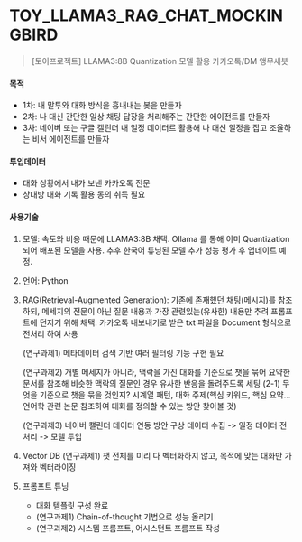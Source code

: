 # TOY_LLAMA3_RAG_CHAT_MOCKINGBIRD
> [토이프로젝트] LLAMA3:8B Quantization 모델 활용 카카오톡/DM 앵무새봇

#### 목적
- 1차: 내 말투와 대화 방식을 흉내내는 봇을 만들자
- 2차: 나 대신 간단한 일상 채팅 답장을 처리해주는 간단한 에이전트를 만들자
- 3차: 네이버 또는 구글 캘린더 내 일정 데이터르 활용해 나 대신 일정을 잡고 조율하는 비서 에이전트를 만들자

#### 투입데이터

- 대화 상황에서 내가 보낸 카카오톡 전문
- 상대방 대화 기록 활용 동의 취득 필요

#### 사용기술
1. 모델: 속도와 비용 때문에 LLAMA3:8B 채택. Ollama 를 통해 이미 Quantization 되어 배포된 모델을 사용. 추후 한국어 튜닝된 모델 추가 성능 평가 후 업데이트 예정.
3. 언어: Python
4. RAG(Retrieval-Augmented Generation): 
   기존에 존재했던 채팅(메시지)를 참조하되, 메세지의 전문이 아닌 질문 내용과 가장 관련있는(유사한) 내용만 추려 프롬프트에 던지기 위해 채택.
   카카오톡 내보내기로 받은 txt 파일을 Document 형식으로 전처리 하여 사용
   
   (연구과제1) 메타데이터 검색 기반 여러 필터링 기능 구현 필요
   
   (연구과제2) 개별 메세지가 아니라, 맥락을 가진 대화를 기준으로 챗을 묶어 요약한 문서를 참조해 비슷한 맥락의 질문인 경우 유사한 반응을 돌려주도록 세팅
   (2-1) 무엇을 기준으로 챗을 묶을 것인지? 시계열 패턴, 대화 주제(핵심 키워드, 핵심 요약... 언어학 관련 논문 참조하여 대화를 정의할 수 있는 방안 찾아볼 것)

   (연구과제3) 네이버 캘린더 데이터 연동 방안 구상
   데이터 수집 -> 일정 데이터 전처리 -> 모델 투입
   
6. Vector DB
   (연구과제1) 챗 전체를 미리 다 벡터화하지 않고, 목적에 맞는 대화만 가져와 벡터라이징
   
8. 프롬프트 튜닝
   - 대화 템플릿 구성 완료
   - (연구과제1) Chain-of-thought 기법으로 성능 올리기
   - (연구과제2) 시스템 프롬프트, 어시스턴트 프롬프트 작성
     
   

   

   
   

